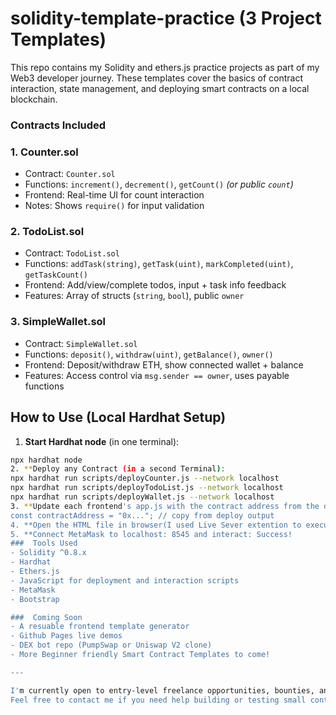 # solidity-template-practice (3 Project Templates)

This repo contains my Solidity and ethers.js practice projects as part of my Web3 developer journey. These templates cover the basics of contract interaction, state management, and deploying smart contracts on a local blockchain.

### Contracts Included

### 1. Counter.sol
- Contract: `Counter.sol`
- Functions: `increment()`, `decrement()`, `getCount()` *(or public `count`)*
- Frontend: Real-time UI for count interaction
- Notes: Shows `require()` for input validation

### 2. TodoList.sol
- Contract: `TodoList.sol`
- Functions: `addTask(string)`, `getTask(uint)`, `markCompleted(uint)`, `getTaskCount()`
- Frontend: Add/view/complete todos, input + task info feedback
- Features: Array of structs (`string`, `bool`), public `owner`

### 3. SimpleWallet.sol
- Contract: `SimpleWallet.sol`
- Functions: `deposit()`, `withdraw(uint)`, `getBalance()`, `owner()`
- Frontend: Deposit/withdraw ETH, show connected wallet + balance
- Features: Access control via `msg.sender == owner`, uses payable functions

## How to Use (Local Hardhat Setup)

1. **Start Hardhat node** (in one terminal):
```bash
npx hardhat node
2. **Deploy any Contract (in a second Terminal):
npx hardhat run scripts/deployCounter.js --network localhost
npx hardhat run scripts/deployTodoList.js --network localhost
npx hardhat run scripts/deployWallet.js --network localhost
3. **Update each frontend's app.js with the contract address from the delpoy step
const contractAddress = "0x..."; // copy from deploy output
4. **Open the HTML file in browser(I used Live Sever extention to execute MetaMask)
5. **Connect MetaMask to localhost: 8545 and interact: Success!
###  Tools Used
- Solidity ^0.8.x
- Hardhat
- Ethers.js
- JavaScript for deployment and interaction scripts
- MetaMask
- Bootstrap

###  Coming Soon
- A resuable frontend template generator
- Github Pages live demos
- DEX bot repo (PumpSwap or Uniswap V2 clone)
- More Beginner friendly Smart Contract Templates to come!

---

I'm currently open to entry-level freelance opportunities, bounties, and Web3 contributions. I'm especially focused on DeFi scripting and smart contract logic.  
Feel free to contact me if you need help building or testing small contracts and scripts.
